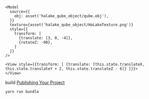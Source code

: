 ```
<Model
  source={{
    obj: asset('halake_qube_object/qube.obj'),
  }}
  texture={asset('halake_qube_object/HaLakeTexture.png')}
  style={{
    transform: [
      {translate: [3, 0, -4]},
      {rotateZ: -90},
    ]
  }}
/>
```

```
<View style={{transform: [ {translate: [this.state.translateX, this.state.translateY + 2, this.state.translateZ - 6]} ]}}>
</View>
```

build
[Publishing Your Project](https://facebook.github.io/react-vr/docs/publishing.html)
```
yarn run bundle
```
